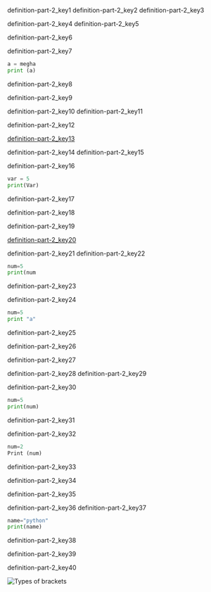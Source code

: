 definition-part-2_key1
definition-part-2_key2
definition-part-2_key3



definition-part-2_key4
definition-part-2_key5


definition-part-2_key6


definition-part-2_key7


```python
a = megha
print (a)
```
definition-part-2_key8


definition-part-2_key9


definition-part-2_key10
definition-part-2_key11


definition-part-2_key12

 
[definition-part-2_key13](https://www.`youtube`.com/watch?v=e4ax90XmUBc&t=156s)


definition-part-2_key14
definition-part-2_key15


definition-part-2_key16


```python
var = 5
print(Var)
```
definition-part-2_key17


definition-part-2_key18


definition-part-2_key19


[definition-part-2_key20](https://youtu.be/mNxDbLBBzno)



definition-part-2_key21
definition-part-2_key22


```python
num=5
print(num
```
definition-part-2_key23


definition-part-2_key24


```python
num=5
print "a"
```
definition-part-2_key25


definition-part-2_key26



definition-part-2_key27


definition-part-2_key28
definition-part-2_key29


definition-part-2_key30


```python
num=5
print(num)
```
definition-part-2_key31


definition-part-2_key32


```python
num=2
Print (num)
```
definition-part-2_key33


definition-part-2_key34


definition-part-2_key35


definition-part-2_key36
definition-part-2_key37
```python
name="python"
print(name)
```
definition-part-2_key38


definition-part-2_key39


definition-part-2_key40



![Types of brackets](https://www.grammar-monster.com/glossary/pics/types_of_brackets.png)